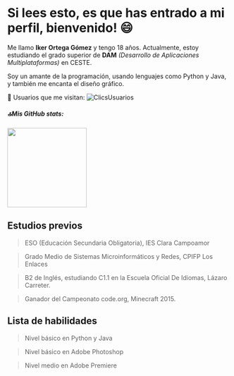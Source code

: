 # Si lees esto, es que has entrado a mi perfil, bienvenido! 😄

Me llamo **Iker Ortega Gómez** y tengo 18 años.
Actualmente, estoy estudiando el grado superior de **DAM** *(Desarrollo de Aplicaciones Multiplataformas)* en CESTE. 

Soy un amante de la programación, usando lenguajes como Python y Java, y también me encanta el diseño gráfico.

👀 Usuarios que me visitan:
![ClicsUsuarios](https://visitor-badge.glitch.me/badge?page_id=Gunter856.visitor-badge)

<h5> 🔝Mis GitHub stats: </h5>
<img height="180em" src="https://github-readme-stats.vercel.app/api?username=Gunter856&show_icons=true&hide_border=true&&count_private=true&include_all_commits=true"/>

## Estudios previos

> ESO (Educación Secundaria Obligatoria), IES Clara Campoamor

> Grado Medio de Sistemas Microinformáticos y Redes, CPIFP Los Enlaces

> B2 de Inglés, estudiando C1.1 en la Escuela Oficial De Idiomas, Lázaro Carreter.

> Ganador del Campeonato code.org, Minecraft 2015.

## Lista de habilidades

> Nivel básico en Python y Java

> Nivel básico en Adobe Photoshop

> Nivel medio en Adobe Premiere





<!--
**Gunter856/Gunter856** is a ✨ _special_ ✨ repository because its `README.md` (this file) appears on your GitHub profile.

Here are some ideas to get you started:

- 🔭 I’m currently working on ...
- 🌱 I’m currently learning ...
- 👯 I’m looking to collaborate on ...
- 🤔 I’m looking for help with ...
- 💬 Ask me about ...
- 📫 How to reach me: ...
- 😄 Pronouns: ...
- ⚡ Fun fact: ...
-->

